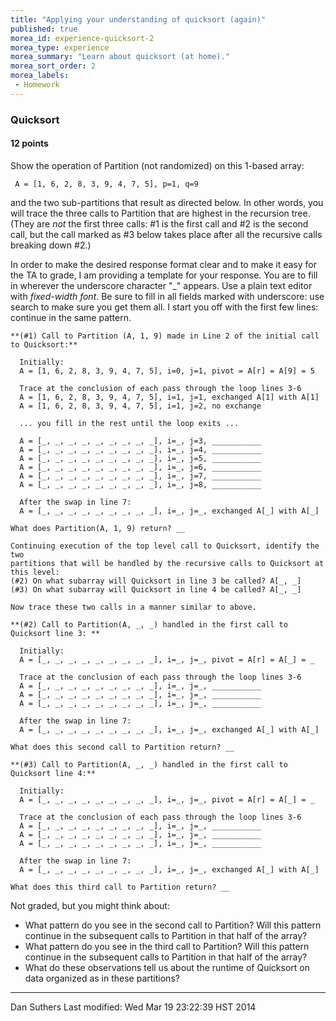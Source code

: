 ```yaml
---
title: "Applying your understanding of quicksort (again)"
published: true
morea_id: experience-quicksort-2
morea_type: experience
morea_summary: "Learn about quicksort (at home)."
morea_sort_order: 2
morea_labels:
 - Homework
---
```


### Quicksort

#### 12 points

Show the operation of Partition (not randomized) on this 1-based array:

    
    
     A = [1, 6, 2, 8, 3, 9, 4, 7, 5], p=1, q=9 
    

and the two sub-partitions that result as directed below. In other words, you
will trace the three calls to Partition that are highest in the recursion
tree. (They are _not_ the first three calls: #1 is the first call and #2 is
the second call, but the call marked as #3 below takes place after all the
recursive calls breaking down #2.)

In order to make the desired response format clear and to make it easy for the
TA to grade, I am providing a template for your response. You are to fill in
wherever the underscore character "_" appears. Use a plain text editor with
_fixed-width font_. Be sure to fill in all fields marked with underscore: use
search to make sure you get them all. I start you off with the first few
lines: continue in the same pattern.

    
    
     
    **(#1) Call to Partition (A, 1, 9) made in Line 2 of the initial call to Quicksort:**
    
      Initially: 
      A = [1, 6, 2, 8, 3, 9, 4, 7, 5], i=0, j=1, pivot = A[r] = A[9] = 5 
    
      Trace at the conclusion of each pass through the loop lines 3-6
      A = [1, 6, 2, 8, 3, 9, 4, 7, 5], i=1, j=1, exchanged A[1] with A[1]
      A = [1, 6, 2, 8, 3, 9, 4, 7, 5], i=1, j=2, no exchange 
    
      ... you fill in the rest until the loop exits ... 
    
      A = [_, _, _, _, _, _, _, _, _], i=_, j=3, ___________
      A = [_, _, _, _, _, _, _, _, _], i=_, j=4, ___________
      A = [_, _, _, _, _, _, _, _, _], i=_, j=5, ___________
      A = [_, _, _, _, _, _, _, _, _], i=_, j=6, ___________
      A = [_, _, _, _, _, _, _, _, _], i=_, j=7, ___________
      A = [_, _, _, _, _, _, _, _, _], i=_, j=8, ___________
    
      After the swap in line 7: 
      A = [_, _, _, _, _, _, _, _, _], i=_, j=_, exchanged A[_] with A[_] 
    
    What does Partition(A, 1, 9) return? __
    
    Continuing execution of the top level call to Quicksort, identify the two
    partitions that will be handled by the recursive calls to Quicksort at
    this level: 
    (#2) On what subarray will Quicksort in line 3 be called? A[_, _]
    (#3) On what subarray will Quicksort in line 4 be called? A[_, _]
    
    Now trace these two calls in a manner similar to above. 
    
    **(#2) Call to Partition(A, _, _) handled in the first call to Quicksort line 3: **
    
      Initially: 
      A = [_, _, _, _, _, _, _, _, _], i=_, j=_, pivot = A[r] = A[_] = _
    
      Trace at the conclusion of each pass through the loop lines 3-6
      A = [_, _, _, _, _, _, _, _, _], i=_, j=_, ___________
      A = [_, _, _, _, _, _, _, _, _], i=_, j=_, ___________
      A = [_, _, _, _, _, _, _, _, _], i=_, j=_, ___________
    
      After the swap in line 7: 
      A = [_, _, _, _, _, _, _, _, _], i=_, j=_, exchanged A[_] with A[_] 
    
    What does this second call to Partition return? __
    
    **(#3) Call to Partition(A, _, _) handled in the first call to Quicksort line 4:**
    
      Initially: 
      A = [_, _, _, _, _, _, _, _, _], i=_, j=_, pivot = A[r] = A[_] = _
    
      Trace at the conclusion of each pass through the loop lines 3-6
      A = [_, _, _, _, _, _, _, _, _], i=_, j=_, ___________
      A = [_, _, _, _, _, _, _, _, _], i=_, j=_, ___________
      A = [_, _, _, _, _, _, _, _, _], i=_, j=_, ___________
    
      After the swap in line 7: 
      A = [_, _, _, _, _, _, _, _, _], i=_, j=_, exchanged A[_] with A[_] 
    
    What does this third call to Partition return? __
    

Not graded, but you might think about:

  * What pattern do you see in the second call to Partition? Will this pattern continue in the subsequent calls to Partition in that half of the array? 
  * What pattern do you see in the third call to Partition? Will this pattern continue in the subsequent calls to Partition in that half of the array? 
  * What do these observations tell us about the runtime of Quicksort on data organized as in these partitions? 

* * *

Dan Suthers Last modified: Wed Mar 19 23:22:39 HST 2014

